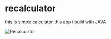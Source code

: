# recalculator
this is simple calculator, this app i build with JAVA

![Recalculator](https://i.ibb.co/YjFnbr0/recalculator.jpg)
